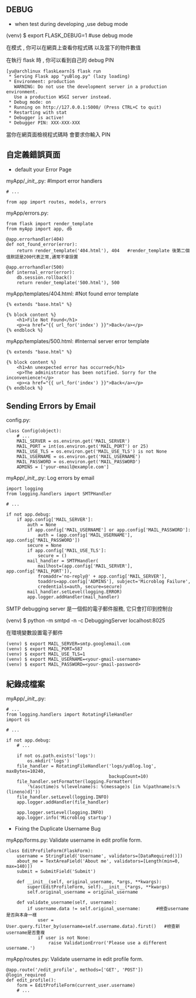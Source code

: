 DEBUG
--

* when test during developing  ,use  debug mode

(venv) $ export FLASK_DEBUG=1     #use debug mode

在模式 ,  你可以在網頁上查看你程式碼  以及當下的物件數值

在執行 flask 時 , 你可以看到自己的 debug PIN
```
[yu@archlinux flaskLearn]$ flask run
 * Serving Flask app "yuBlog.py" (lazy loading)
 * Environment: production
   WARNING: Do not use the development server in a production environment.
   Use a production WSGI server instead.
 * Debug mode: on
 * Running on http://127.0.0.1:5000/ (Press CTRL+C to quit)
 * Restarting with stat
 * Debugger is active!
 * Debugger PIN: XXX-XXX-XXX
```
當你在網頁面檢視程式碼時  會要求你輸入 PIN

自定義錯誤頁面
--

* default your Error Page

myApp/\__init__.py:    #Import error handlers

```
# ...

from app import routes, models, errors
```

myApp/errors.py:  

```
from flask import render_template
from myApp import app, db

@app.errorhandler(404)
def not_found_error(error):
    return render_template('404.html'), 404   #render_template 後第二個值默認是200代表正常,通常不會設置

@app.errorhandler(500)
def internal_error(error):
    db.session.rollback()
    return render_template('500.html'), 500
```

myApp/templates/404.html:  #Not found error template

```
{% extends "base.html" %}

{% block content %}
    <h1>File Not Found</h1>
    <p><a href="{{ url_for('index') }}">Back</a></p>
{% endblock %}
```
myApp/templates/500.html:   #Internal server error template

```
{% extends "base.html" %}

{% block content %}
    <h1>An unexpected error has occurred</h1>
    <p>The administrator has been notified. Sorry for the inconvenience!</p>
    <p><a href="{{ url_for('index') }}">Back</a></p>
{% endblock %}
```

Sending Errors by Email
--

config.py:

```
class Config(object):
    # ...
    MAIL_SERVER = os.environ.get('MAIL_SERVER')
    MAIL_PORT = int(os.environ.get('MAIL_PORT') or 25)
    MAIL_USE_TLS = os.environ.get('MAIL_USE_TLS') is not None
    MAIL_USERNAME = os.environ.get('MAIL_USERNAME')
    MAIL_PASSWORD = os.environ.get('MAIL_PASSWORD')
    ADMINS = ['your-email@example.com']
```

myApp/\__init__.py: Log errors by email

```
import logging
from logging.handlers import SMTPHandler

# ...

if not app.debug:
    if app.config['MAIL_SERVER']:
        auth = None
        if app.config['MAIL_USERNAME'] or app.config['MAIL_PASSWORD']:
            auth = (app.config['MAIL_USERNAME'], app.config['MAIL_PASSWORD'])
        secure = None
        if app.config['MAIL_USE_TLS']:
            secure = ()
        mail_handler = SMTPHandler(
            mailhost=(app.config['MAIL_SERVER'], app.config['MAIL_PORT']),
            fromaddr='no-reply@' + app.config['MAIL_SERVER'],
            toaddrs=app.config['ADMINS'], subject='Microblog Failure',
            credentials=auth, secure=secure)
        mail_handler.setLevel(logging.ERROR)
        app.logger.addHandler(mail_handler)
```

 SMTP debugging server  是一個假的電子郵件服務, 它只會打印到控制台

(venv) $ python -m smtpd -n -c DebuggingServer localhost:8025

在環境變數設置電子郵件
```
(venv) $ export MAIL_SERVER=smtp.googlemail.com
(venv) $ export MAIL_PORT=587
(venv) $ export MAIL_USE_TLS=1
(venv) $ export MAIL_USERNAME=<your-gmail-username>
(venv) $ export MAIL_PASSWORD=<your-gmail-password>
```

紀錄成檔案
--

myApp/\__init__.py:
```
# ...
from logging.handlers import RotatingFileHandler
import os

# ...

if not app.debug:
    # ...

    if not os.path.exists('logs'):
        os.mkdir('logs')
    file_handler = RotatingFileHandler('logs/yuBlog.log', maxBytes=10240,
                                       backupCount=10)
    file_handler.setFormatter(logging.Formatter(
        '%(asctime)s %(levelname)s: %(message)s [in %(pathname)s:%(lineno)d]'))
    file_handler.setLevel(logging.INFO)
    app.logger.addHandler(file_handler)

    app.logger.setLevel(logging.INFO)
    app.logger.info('Microblog startup')

```

* Fixing the Duplicate Username Bug

myApp/forms.py: Validate username in edit profile form.
```
class EditProfileForm(FlaskForm):
    username = StringField('Username', validators=[DataRequired()])
    about_me = TextAreaField('About me', validators=[Length(min=0, max=140)])
    submit = SubmitField('Submit')

    def __init__(self, original_username, *args, **kwargs):
        super(EditProfileForm, self).__init__(*args, **kwargs)
        self.original_username = original_username

    def validate_username(self, username):
        if username.data != self.original_username:      #檢查username是否與本身一樣
            user = User.query.filter_by(username=self.username.data).first()   #檢查新username是否重複
            if user is not None:
                raise ValidationError('Please use a different username.')
```

myApp/routes.py: Validate username in edit profile form.
```
@app.route('/edit_profile', methods=['GET', 'POST'])
@login_required
def edit_profile():
    form = EditProfileForm(current_user.username)
    # ...
```

